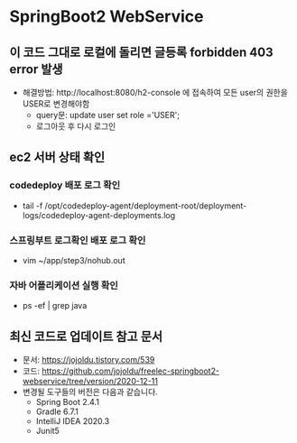 # SpringBoot2 WebService

## 이 코드 그대로 로컬에 돌리면 글등록 forbidden 403 error 발생
* 해결방법: http://localhost:8080/h2-console 에 접속하여 모든 user의 권한을 USER로 변경해야함
    * query문: update user set role ='USER';
    * 로그아웃 후 다시 로그인 

## ec2 서버 상태 확인

### codedeploy 배포 로그 확인
* tail -f /opt/codedeploy-agent/deployment-root/deployment-logs/codedeploy-agent-deployments.log

### 스프링부트 로그확인 배포 로그 확인
* vim ~/app/step3/nohub.out

### 자바 어플리케이션 실행 확인
* ps -ef | grep java

## 최신 코드로 업데이트 참고 문서
* 문서: https://jojoldu.tistory.com/539
* 코드: https://github.com/jojoldu/freelec-springboot2-webservice/tree/version/2020-12-11
* 변경될 도구들의 버전은 다음과 같습니다.
    * Spring Boot 2.4.1
    * Gradle 6.7.1
    * IntelliJ IDEA 2020.3
    * Junit5